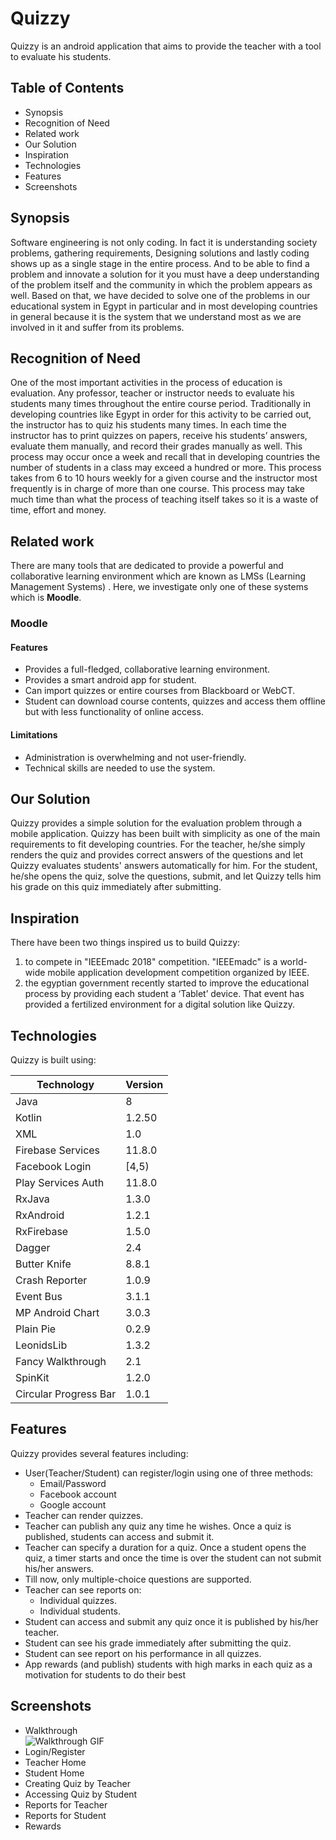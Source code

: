 # Quizzy
Quizzy is an android application that aims to provide the teacher with a tool to evaluate his students.

## Table of Contents
* Synopsis
* Recognition of Need
* Related work
* Our Solution
* Inspiration
* Technologies
* Features
* Screenshots

## Synopsis
Software engineering is not only coding. In fact it is understanding society problems, gathering requirements, Designing solutions and lastly coding shows up as a single stage in the entire process. And to be able to find a problem and innovate a solution for it you must have a deep understanding of the problem itself and the community in which the problem appears as well. Based on that, we have decided to solve one of the problems in our educational system in Egypt in particular and in most developing countries in general because it is the system that we understand most as we are involved in it and suffer from its problems.

## Recognition of Need
One of the most important activities in the process of education is evaluation. Any professor, teacher or instructor needs to evaluate his students many times throughout the entire course period. Traditionally in developing countries like Egypt in order for this activity to be carried out, the instructor has to quiz his students many times. In each time the instructor has to print quizzes on papers, receive his students’ answers, evaluate them manually, and record their grades manually as well. This process may occur once a week and recall that in developing countries the number of students in a class may exceed a hundred or more. This process takes from 6 to 10 hours weekly for a given course and the instructor most frequently is in charge of more than one course. This process may take much time than what the process of teaching itself takes so it is a waste of time, effort and money.

## Related work
There are many tools that are dedicated to provide a powerful and collaborative learning environment which are known as LMSs (Learning Management Systems) . Here, we investigate only one of these systems which is **Moodle**.

### Moodle
#### Features
* Provides a full-fledged, collaborative learning environment.
* Provides a smart android app for student.
* Can import quizzes or entire courses from Blackboard or WebCT.
* Student can download course contents, quizzes and access them offline but with less functionality of online access.

#### Limitations
* Administration is overwhelming and not user-friendly.
* Technical skills are needed to use the system.

## Our Solution
Quizzy provides a simple solution for the evaluation problem through a mobile application. Quizzy has been built with simplicity as one of the main requirements to fit developing countries. For the teacher, he/she simply renders the quiz and provides correct answers of the questions and let Quizzy evaluates students' answers automatically for him. For the student, he/she opens the quiz, solve the questions, submit, and let Quizzy tells him his grade on this quiz immediately after submitting. 

## Inspiration
There have been two things inspired us to build Quizzy:
1. to compete in "IEEEmadc 2018" competition. "IEEEmadc" is a world-wide mobile application development competition organized by IEEE.
1. the egyptian government recently started to improve the educational process by providing each student a ‘Tablet’ device. That event has provided a fertilized environment for a digital solution like Quizzy.

## Technologies
Quizzy is built using:

Technology | Version
---------- | -------
Java | 8
Kotlin | 1.2.50 
XML | 1.0
Firebase Services | 11.8.0
Facebook Login | [4,5)
Play Services Auth | 11.8.0
RxJava | 1.3.0
RxAndroid | 1.2.1
RxFirebase | 1.5.0
Dagger | 2.4
Butter Knife | 8.8.1
Crash Reporter | 1.0.9
Event Bus | 3.1.1
MP Android Chart | 3.0.3
Plain Pie | 0.2.9
LeonidsLib | 1.3.2
Fancy Walkthrough | 2.1
SpinKit | 1.2.0
Circular Progress Bar | 1.0.1 

## Features
Quizzy provides several features including:
* User(Teacher/Student) can register/login using one of three methods:
  * Email/Password
  * Facebook account
  * Google account
* Teacher can render quizzes.
* Teacher can publish any quiz any time he wishes. Once a quiz is published, students can access and submit it.
* Teacher can specify a duration for a quiz. Once a student opens the quiz, a timer starts and once the time is over the student can not submit his/her answers.
* Till now, only multiple-choice questions are supported.
* Teacher can see reports on:
  * Individual quizzes.
  * Individual students.
* Student can access and submit any quiz once it is published by his/her teacher.
* Student can see his grade immediately after submitting the quiz.
* Student can see report on his performance in all quizzes.
* App rewards (and publish) students with high marks in each quiz as a motivation for students to do their best

## Screenshots
* Walkthrough<br />
![Walkthrough GIF](https://github.com/MahmoudMabrok/Quizzy_app/blob/master/20181215_163439.gif)
* Login/Register
* Teacher Home
* Student Home
* Creating Quiz by Teacher
* Accessing Quiz by Student
* Reports for Teacher
* Reports for Student
* Rewards
